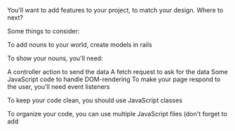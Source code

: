 You'll want to add features to your project, to match your design. Where to next?

Some things to consider:

To add nouns to your world, create models in rails

To show your nouns, you'll need:

A controller action to send the data
A fetch request to ask for the data
Some JavaScript code to handle DOM-rendering
To make your page respond to the user, you'll need event listeners

To keep your code clean, you should use JavaScript classes

To organize your code, you can use multiple JavaScript files (don't forget to add <script> tags for each one!)


----------------------------------------------------------------------------------------------------------------------------------


  You can visualize all the parts you of an app you need to build as a grid, with the features along the x axis (columns) and the different layers of the stack along the y axis.

|                    | View Location | Browse Locations | Edit Location | Add Review | Edit Review |
| ------------------ | ------------- | ---------------- | ------------- | ---------- | ----------- |
| Styling            |               |                  |               |            |             |
| View Logic         |               |                  |               |            |             |
| Data Fetching      |               |                  |               |            |             |
| Controller actions |               |                  |               |            |             |
| Seed Data          |               |                  |               |            |             |
| Models             |               |                  |               |            |             |
| Migrations         |               |                  |               |            |             |


The project process should look like:

    -Planning: Write down your ideas (use diagrams!)
    -Start by creating the frontend and backend directories
    -Build the R from CRUD for just one model, vertically! That means one migration, one model, one controller action, one fetch   call, and one DOM update. Add seed data and confirm that your code works by testing it visually.
    -Then, build the next CRUD action (maybe Create or Update), again building vertically.
    -Continue building features one by one, (vertically!)
    -Add feature by feature, not model by model or layer by layer.
    -Test each feature, add styles, and create seed data as you go (not all at once at the end)